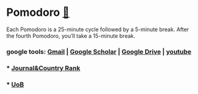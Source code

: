

# Pomodoro [:link:](https://www.marinaratimer.com/)
 Each Pomodoro is a 25-minute cycle followed by a 5-minute break. After the fourth Pomodoro, you’ll take a 15-minute break. 

### google tools: [Gmail](https://accounts.google.com/ServiceLogin?continue=https%3A%2F%2Fmail.google.com%2Fmail%2F&service=mail&sacu=1&rip=1#identifier) | [Google Scholar](https://scholar.google.co.uk/) | [Google Drive](https://accounts.google.com/ServiceLogin?service=wise&passive=true&continue=http%3A%2F%2Fdrive.google.com%2F%3Futm_source%3Den_US&utm_medium=button&utm_campaign=web&utm_content=gotodrive&usp=gtd&ltmpl=drive&urp=https%3A%2F%2Fwww.google.co.uk%2F#identifier) | [youtube](https://www.youtube.com/)

### * [Journal&Country Rank](http://www.scimagojr.com/)

### * [UoB](https://github.com/mxochicale/myBookmarks/blob/master/UoB.md)



